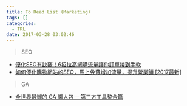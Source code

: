 ```yaml
---
title: To Read List (Marketing)
tags: []
categories:
  - TRL
date: 2017-03-28 03:02:46
---
```


> SEO

- [優化SEO有訣竅！6招拉高網購流量讓你訂單接到手軟](http://www.dgcovery.com/2017/02/23/seo-optimization-strategy/)
- [如何優化購物網站的SEO，馬上免費增加流量，提升營業額 [2017最新]](https://newbieboss.com/2017-e-commerce-seo-guide/)

> GA

- [全世界最懶的 GA 懶人包 ─ 第三方工具整合篇](https://blog.dcplus.com.tw/tools/tools-for-dummies/32958)
